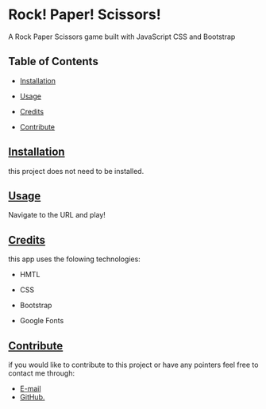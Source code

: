 # Rock! Paper! Scissors!

A Rock Paper Scissors game built with JavaScript CSS and Bootstrap

## Table of Contents

* [Installation](#installation)

* [Usage](#usage)

* [Credits](#credits)

* [Contribute](#contribute)

## [Installation](#table-of-contents)

this project does not need to be installed.

## [Usage](#table-of-contents)

Navigate to the URL and play!

## [Credits](#table-of-contents)

this app uses the folowing technologies:

* HMTL

* CSS

* Bootstrap

* Google Fonts

## [Contribute](#table-of-contents)
  
if you would like to contribute to this project or have any pointers  feel free to contact me through:

* [E-mail](mailto:marquez.jay444@gmail.com)
* [GitHub.](https://www.github.com/Jay-MM)
